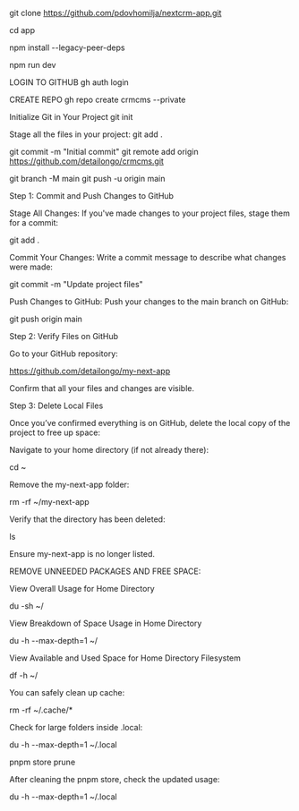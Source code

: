 git clone https://github.com/pdovhomilja/nextcrm-app.git

cd app

npm install --legacy-peer-deps

npm run dev


LOGIN TO GITHUB
gh auth login

CREATE REPO
gh repo create crmcms --private

Initialize Git in Your Project
git init

Stage all the files in your project:
git add .

git commit -m "Initial commit"
git remote add origin https://github.com/detailongo/crmcms.git

git branch -M main
git push -u origin main






Step 1: Commit and Push Changes to GitHub

Stage All Changes: If you've made changes to your project files, stage them for a commit:

git add .

Commit Your Changes: Write a commit message to describe what changes were made:

git commit -m "Update project files"

Push Changes to GitHub: Push your changes to the main branch on GitHub:


git push origin main

Step 2: Verify Files on GitHub

Go to your GitHub repository:

https://github.com/detailongo/my-next-app

Confirm that all your files and changes are visible.

Step 3: Delete Local Files

Once you’ve confirmed everything is on GitHub, delete the local copy of the project to free up space:



Navigate to your home directory (if not already there):



cd ~

Remove the my-next-app folder:



rm -rf ~/my-next-app

Verify that the directory has been deleted:



ls

Ensure my-next-app is no longer listed.



REMOVE UNNEEDED PACKAGES AND FREE SPACE:

View Overall Usage for Home Directory

du -sh ~/



View Breakdown of Space Usage in Home Directory

du -h --max-depth=1 ~/



View Available and Used Space for Home Directory Filesystem

df -h ~/



You can safely clean up cache:

rm -rf ~/.cache/*



Check for large folders inside .local:

du -h --max-depth=1 ~/.local



pnpm store prune




After cleaning the pnpm store, check the updated usage:

du -h --max-depth=1 ~/.local




